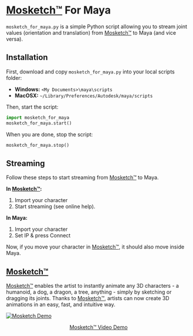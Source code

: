 # [Mosketch&trade;](https://www.mokastudio.com) For Maya
```mosketch_for_maya.py``` is a simple Python script allowing you to stream joint values (orientation and translation) from [Mosketch&trade;](https://www.mokastudio.com) to Maya (and vice versa).

## Installation
First, download and copy ```mosketch_for_maya.py``` into your local scripts folder:
* __Windows:__ ```<My Documents>\maya\scripts```
* __MacOSX:__ ```~/Library/Preferences/Autodesk/maya/scripts```

Then, start the script:
```python
import mosketch_for_maya
mosketch_for_maya.start()
```
When you are done, stop the script:
```python
mosketch_for_maya.stop()
```
## Streaming
Follow these steps to start streaming from [Mosketch&trade;](https://www.mokastudio.com) to Maya.

__In [Mosketch&trade;](https://www.mokastudio.com):__ 
1. Import your character
2. Start streaming (see online help).

__In Maya:__
1. Import your character
2. Set IP & press Connect

Now, if you move your character in [Mosketch&trade;](https://www.mokastudio.com), it should also move inside Maya.

## [Mosketch&trade;](https://www.mokastudio.com)
[Mosketch&trade;](https://www.mokastudio.com) enables the artist to instantly animate any 3D characters - a humanoid, a dog, a dragon, a  tree, anything - simply by sketching or dragging its joints. 
Thanks to [Mosketch&trade;](https://www.mokastudio.com), artists can now create 3D animations in an easy, fast, and intuitive way.

[![Mosketch Demo](https://user-images.githubusercontent.com/7549728/28310538-137f0656-6bad-11e7-826a-7b971637dbf5.png)](https://player.vimeo.com/video/205231700)
<p align="center">
<a href="https://vimeo.com/205231700">Mosketch&trade; Video Demo</a>
</p>
